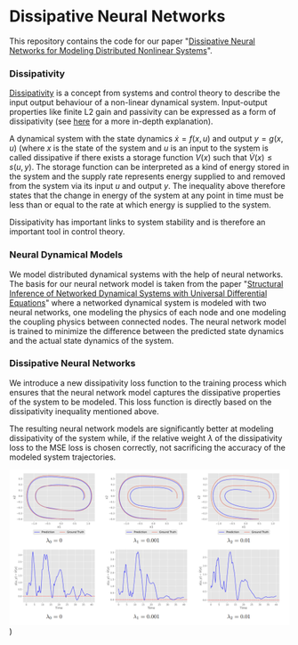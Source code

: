 # Dissipative Neural Networks

This repository contains the code for our paper "[Dissipative Neural Networks for Modeling Distributed Nonlinear Systems](Paper.pdf)".

### Dissipativity
[Dissipativity](https://en.wikipedia.org/wiki/Dissipative_system) is a concept from systems and control theory to 
describe the input output behaviour of a non-linear dynamical system. Input-output properties like finite L2 gain and passivity
can be expressed as a form of dissipativity (see [here](https://link.springer.com/article/10.1007/BF00276493) for a more 
in-depth explanation). 

A dynamical system with the state dynamics $\dot{x}= f(x,u)$ and output $y=g(x,u)$ (where $x$ is the state of the system 
and $u$ is an input to the system is called dissipative if there exists a storage function $V(x)$ such that
$\dot{V}(x)\le s(u,y)$. The storage function can be interpreted as a kind of energy stored in the system and
the supply rate represents energy supplied to and removed from the system via its input $u$ and output $y$.
The inequality above therefore states that the change in energy of the system at any point in time must be less than
or equal to the rate at which energy is supplied to the system.

Dissipativity has important links to system stability and is therefore an important tool in control theory.


### Neural Dynamical Models
We model distributed dynamical systems with the help of neural networks. The basis for our neural network model is
taken from the paper "[Structural Inference of Networked Dynamical Systems with Universal
Differential Equations](https://arxiv.org/abs/2207.04962)" where a networked dynamical system is modeled with
two neural networks, one modeling the physics of each node and one modeling the coupling physics between connected
nodes. The neural network model is trained to minimize the difference between the predicted state dynamics and the
actual state dynamics of the system.

### Dissipative Neural Networks
We introduce a new dissipativity loss function to the training process which ensures that the neural network model
captures the dissipative properties of the system to be modeled. This loss function is directly based on the dissipativity
inequality mentioned above. 

The resulting neural network models are significantly better at modeling dissipativity of the system while, if the relative
weight $\lambda$ of the dissipativity loss to the MSE loss is chosen correctly, not sacrificing the accuracy of the modeled system
trajectories.


![plot](./images/comparison.png))

